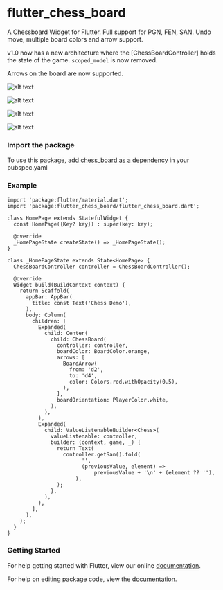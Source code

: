 # flutter_chess_board

A Chessboard Widget for Flutter. Full support for PGN, FEN, SAN. Undo move, multiple board colors and arrow support.

v1.0 now has a new architecture where the [ChessBoardController] holds the state of the game.
`scoped_model` is now removed.

Arrows on the board are now supported.

![alt text](https://github.com/deven98/flutter_chess_board/blob/master/screen_shot_4.png)

![alt text](https://github.com/deven98/flutter_chess_board/blob/master/screen_shot.png)

![alt text](https://github.com/deven98/flutter_chess_board/blob/master/screen_shot_2.png)

![alt text](https://github.com/deven98/flutter_chess_board/blob/master/screen_shot_3.png)

### Import the package 

To use this package, [add chess_board as a dependency](https://pub.dartlang.org/packages/flutter_chess_board#-installing-tab-) in your pubspec.yaml

### Example

```
import 'package:flutter/material.dart';
import 'package:flutter_chess_board/flutter_chess_board.dart';
        
class HomePage extends StatefulWidget {
  const HomePage({Key? key}) : super(key: key);

  @override
  _HomePageState createState() => _HomePageState();
}

class _HomePageState extends State<HomePage> {
  ChessBoardController controller = ChessBoardController();

  @override
  Widget build(BuildContext context) {
    return Scaffold(
      appBar: AppBar(
        title: const Text('Chess Demo'),
      ),
      body: Column(
        children: [
          Expanded(
            child: Center(
              child: ChessBoard(
                controller: controller,
                boardColor: BoardColor.orange,
                arrows: [
                  BoardArrow(
                    from: 'd2',
                    to: 'd4',
                    color: Colors.red.withOpacity(0.5),
                  ),
                ],
                boardOrientation: PlayerColor.white,
              ),
            ),
          ),
          Expanded(
            child: ValueListenableBuilder<Chess>(
              valueListenable: controller,
              builder: (context, game, _) {
                return Text(
                  controller.getSan().fold(
                        '',
                        (previousValue, element) =>
                            previousValue + '\n' + (element ?? ''),
                      ),
                );
              },
            ),
          ),
        ],
      ),
    );
  }
}
```

### Getting Started

For help getting started with Flutter, view our online [documentation](https://flutter.io/).

For help on editing package code, view the [documentation](https://flutter.io/developing-packages/).
